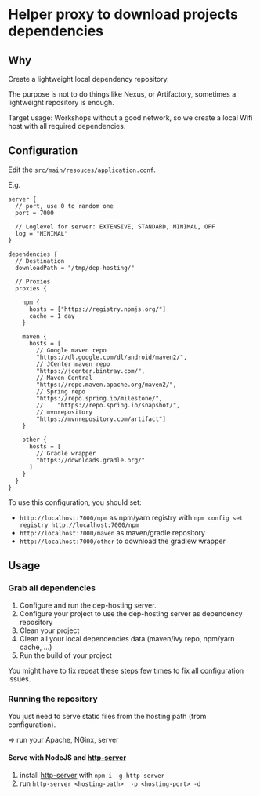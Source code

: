 Helper proxy to download projects dependencies
===

Why
---

Create a lightweight local dependency repository.

The purpose is not to do things like Nexus, or Artifactory, sometimes a lightweight repository is enough.

Target usage: Workshops without a good network, so we create a local Wifi host with all required dependencies.  


Configuration
---

Edit the `src/main/resouces/application.conf`.

E.g. 
```hocon
server {
  // port, use 0 to random one
  port = 7000

  // Loglevel for server: EXTENSIVE, STANDARD, MINIMAL, OFF
  log = "MINIMAL"
}

dependencies {
  // Destination
  downloadPath = "/tmp/dep-hosting/"

  // Proxies
  proxies {

    npm {
      hosts = ["https://registry.npmjs.org/"]
      cache = 1 day
    }

    maven {
      hosts = [
        // Google maven repo
        "https://dl.google.com/dl/android/maven2/",
        // JCenter maven repo
        "https://jcenter.bintray.com/",
        // Maven Central
        "https://repo.maven.apache.org/maven2/",
        // Spring repo
        "https://repo.spring.io/milestone/",
        //    "https://repo.spring.io/snapshot/",
        // mvnrepository
        "https://mvnrepository.com/artifact"]
    }

    other {
      hosts = [
        // Gradle wrapper
        "https://downloads.gradle.org/"
      ]
    }
  }
}
```

To use this configuration, you should set:

* `http://localhost:7000/npm` as npm/yarn registry with `npm config set registry http://localhost:7000/npm`
* `http://localhost:7000/maven` as maven/gradle repository
* `http://localhost:7000/other` to download the gradlew wrapper 

Usage
---

### Grab all dependencies

1. Configure and run the dep-hosting server.
2. Configure your project to use the dep-hosting server as dependency repository
3. Clean your project
4. Clean all your local dependencies data (maven/ivy repo, npm/yarn cache, ...)
5. Run the build of your project

You might have to fix repeat these steps few times to fix all configuration issues. 

### Running the repository

You just need to serve static files from the hosting path (from configuration).

=> run your Apache, NGinx, server 

#### Serve with NodeJS and [http-server](https://github.com/indexzero/http-server)


1. install [http-server](https://github.com/indexzero/http-server) with `npm i -g http-server`
2. run `http-server <hosting-path>  -p <hosting-port> -d`

 